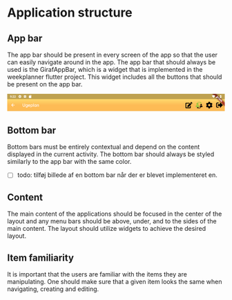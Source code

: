 # Application structure

## App bar
The app bar should be present in every screen of the app so that the user can easily navigate around in the app.
The app bar that should always be used is the GirafAppBar, which is a widget that is implemented in the weekplanner flutter project.
This widget includes all the buttons that should be present on the app bar.

![AppBarWidget](./images/AppBar.PNG)


## Bottom bar
Bottom bars must be entirely contextual and depend on the content displayed in the current activity. The bottom bar should always be styled similarly to the app bar with the same color.

- [ ] todo: tilføj billede af en bottom bar når der er blevet implementeret en.

## Content
The main content of the applications should be focused in the center of the layout and any menu bars should be above, under, and to the sides of the main content.
The layout should utilize widgets to achieve the desired layout.

## Item familiarity

It is important that the users are familiar with the items they are manipulating.
One should make sure that a given item looks the same when navigating, creating and editing.
